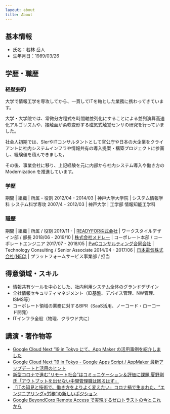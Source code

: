 ```yaml
---
layout: about
title: About
---
```


## 基本情報
- 氏名：若林 岳人
- 生年月日：1989/03/26

## 学歴・職歴

### 経歴要約
大学で情報工学を専攻してから、一貫してITを軸とした業務に携わってきています。

大学・大学院では、常微分方程式を時間軸並列化にすることによる並列演算高速化アルゴリズムや、接触面が柔軟変形する磁気式触覚センサの研究を行っていました。

社会人初期では、SIerやITコンサルタントとして官公庁や日本の大企業をクライアントに社内システムインフラや情報共有の導入提案・構築プロジェクトに参画し、経験値を積んできました。

その後、事業会社に移り、上記経験を元に内部から社内システム導入や働き方の Modernization を推進しています。

### 学歴

期間 | 組織 | 所属・役割
2012/04 - 2014/03 | 神戸大学大学院 | システム情報学科 システム科学専攻
2007/4 - 2012/03 | 神戸大学 | 工学部 情報知能工学科

### 職歴

期間 | 組織 | 所属 / 役割
2019/11 - | [READYFOR株式会社](https://corp.readyfor.jp/) | ワークスタイルデザイン部 / 部長
2018/06 - 2019/10 | [株式会社メドレー](https://www.medley.jp/) | コーポレート本部 / コーポレートエンジニア
2017/07 - 2018/05 | [PwCコンサルティング合同会社](https://www.pwc.com/jp/) |  Technology Consulting / Senior Associate
2014/04 - 2017/06 | [日本電気株式会社(NEC)](https://jpn.nec.com/) | プラットフォームサービス事業部 / 担当

## 得意領域・スキル
- 情報共有ツールを中心とした、社内利用システム全体のグランドデザイン
- 全社情報セキュリティマネジメント（ID基盤、デバイス管理、NW管理、ISMS等）
- コーポレート領域の業務に対するBPR（SaaS活用、ノーコード・ローコード開発）
- ITインフラ全般（物理、クラウド共に）

## 講演・著作物等
- [Google Cloud Next '19 in Tokyo にて、App Maker の活用事例を紹介しました](https://developer.medley.jp/entry/2019/08/26/142457)
- [Google Cloud Next ’19 in Tokyo - Google Apps Script / AppMaker 最新アップデートと活用のヒント](https://cloud.withgoogle.com/next/19/tokyo/speakers?session=D2-4-S10)
- [新型コロナで進む“リモート社会”はコミュニケーション＆評価に課題 夏野剛氏「アウトプットを出せない中間管理職は困るはず」](https://times.abema.tv/news-article/7045422)
- [「ITの知見と技術で、働き方をよりよく変えたい」コロナ禍で生まれた、“エンジニアリング×労務”の新しいポジション](https://blog.readyfor.jp/n/ne9c236ec5878)
- [Google BeyondCorp Remote Access で実現するゼロトラストの今とこれから](https://tech.readyfor.jp/entry/2020/12/07/105621)
